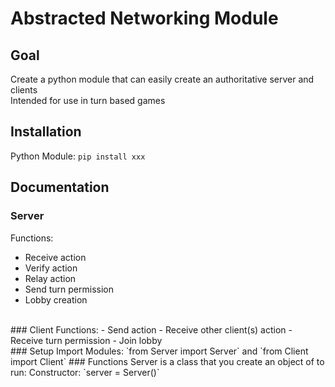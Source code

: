 # Abstracted Networking Module
## Goal
Create a python module that can easily create an authoritative server and clients </br>
Intended for use in turn based games </br>
## Installation
Python Module: `pip install xxx` </br>
## Documentation
### Server
Functions:
- Receive action
- Verify action
- Relay action
- Send turn permission
- Lobby creation
</br>
### Client
Functions:
- Send action
- Receive other client(s) action
- Receive turn permission
- Join lobby
</br>
### Setup
Import Modules: `from Server import Server` and `from Client import Client`
### Functions
Server is a class that you create an object of to run:
Constructor: `server = Server()`

